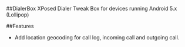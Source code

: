 ##DialerBox
XPosed Dialer Tweak Box for devices running Android 5.x (Lollipop)

##Features
* Add location geocoding for call log, incoming call and outgoing call.